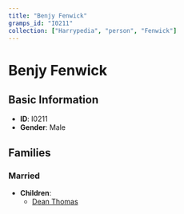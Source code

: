 ```yaml
---
title: "Benjy Fenwick"
gramps_id: "I0211"
collection: ["Harrypedia", "person", "Fenwick"]
---
```


# Benjy Fenwick

## Basic Information

- **ID**: I0211
- **Gender**: Male

## Families

### Married

- **Children**:
  - [Dean Thomas](//Thomas/Dean/)

